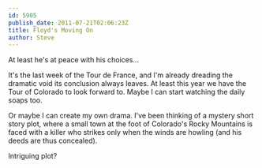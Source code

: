 ```yaml
---
id: 5905
publish_date: 2011-07-21T02:06:23Z
title: Floyd's Moving On
author: Steve
---
```

At least he's at peace with his choices...

It's the last week of the Tour de France, and I'm already dreading the dramatic void its conclusion always leaves. At least this year we have the Tour of Colorado to look forward to. Maybe I can start watching the daily soaps too.

Or maybe I can create my own drama. I've been thinking of a mystery short story plot, where a small town at the foot of Colorado's Rocky Mountains is faced with a killer who strikes only when the winds are howling (and his deeds are thus concealed).

Intriguing plot?
